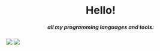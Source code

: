 <h1 align="center">Hello!</h1>


<h5 align="center">all my programming languages and tools: </h5>
<img src="https://www.vectorlogo.zone/logos/rust-lang/rust-lang-icon.svg"> <img src="[https://www.vectorlogo.zone/logos/golang/golang-ar21.svg](https://www.vectorlogo.zone/logos/golang/golang-icon.svg)">
